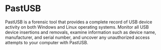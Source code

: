 # PastUSB
PastUSB is a forensic tool that provides a complete record of USB device activity on both Windows and Linux operating systems. Monitor all USB device insertions and removals, examine information such as device name, manufacturer, and serial number, and uncover any unauthorized access attempts to your computer with PastUSB.
